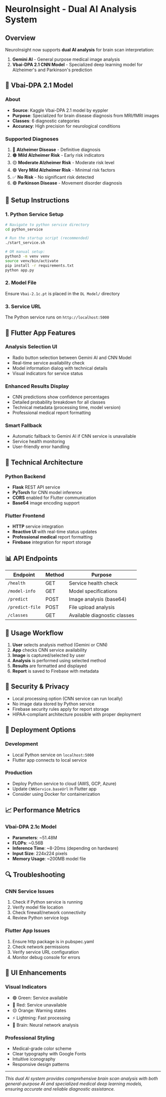 # NeuroInsight - Dual AI Analysis System

## Overview

NeuroInsight now supports **dual AI analysis** for brain scan interpretation:

1. **Gemini AI** - General purpose medical image analysis
2. **Vbai-DPA 2.1 CNN Model** - Specialized deep learning model for Alzheimer's and Parkinson's prediction

## 🧠 Vbai-DPA 2.1 Model

### About
- **Source**: Kaggle Vbai-DPA 2.1 model by eyppler
- **Purpose**: Specialized for brain disease diagnosis from MRI/fMRI images
- **Classes**: 6 diagnostic categories
- **Accuracy**: High precision for neurological conditions

### Supported Diagnoses
1. 🔴 **Alzheimer Disease** - Definitive diagnosis
2. 🟠 **Mild Alzheimer Risk** - Early risk indicators
3. 🟡 **Moderate Alzheimer Risk** - Moderate risk level
4. 🟢 **Very Mild Alzheimer Risk** - Minimal risk factors
5. ✅ **No Risk** - No significant risk detected
6. 🟣 **Parkinson Disease** - Movement disorder diagnosis

## 🚀 Setup Instructions

### 1. Python Service Setup

```bash
# Navigate to python service directory
cd python_service

# Run the startup script (recommended)
./start_service.sh

# OR manual setup:
python3 -m venv venv
source venv/bin/activate
pip install -r requirements.txt
python app.py
```

### 2. Model File
Ensure `Vbai-2.1c.pt` is placed in the `DL Model/` directory

### 3. Service URL
The Python service runs on `http://localhost:5000`

## 📱 Flutter App Features

### Analysis Selection UI
- Radio button selection between Gemini AI and CNN Model
- Real-time service availability check
- Model information dialog with technical details
- Visual indicators for service status

### Enhanced Results Display
- CNN predictions show confidence percentages
- Detailed probability breakdown for all classes
- Technical metadata (processing time, model version)
- Professional medical report formatting

### Smart Fallback
- Automatic fallback to Gemini AI if CNN service is unavailable
- Service health monitoring
- User-friendly error handling

## 🔧 Technical Architecture

### Python Backend
- **Flask** REST API service
- **PyTorch** for CNN model inference
- **CORS** enabled for Flutter communication
- **Base64** image encoding support

### Flutter Frontend
- **HTTP** service integration
- **Reactive UI** with real-time status updates
- **Professional medical** report formatting
- **Firebase** integration for report storage

## 📊 API Endpoints

| Endpoint | Method | Purpose |
|----------|--------|---------|
| `/health` | GET | Service health check |
| `/model-info` | GET | Model specifications |
| `/predict` | POST | Image analysis (base64) |
| `/predict-file` | POST | File upload analysis |
| `/classes` | GET | Available diagnostic classes |

## 🎯 Usage Workflow

1. **User** selects analysis method (Gemini or CNN)
2. **App** checks CNN service availability
3. **Image** is captured/selected by user
4. **Analysis** is performed using selected method
5. **Results** are formatted and displayed
6. **Report** is saved to Firebase with metadata

## 🔐 Security & Privacy

- Local processing option (CNN service can run locally)
- No image data stored by Python service
- Firebase security rules apply for report storage
- HIPAA-compliant architecture possible with proper deployment

## 🚀 Deployment Options

### Development
- Local Python service on `localhost:5000`
- Flutter app connects to local service

### Production
- Deploy Python service to cloud (AWS, GCP, Azure)
- Update `CNNService.baseUrl` in Flutter app
- Consider using Docker for containerization

## 📈 Performance Metrics

### Vbai-DPA 2.1c Model
- **Parameters**: ~51.48M
- **FLOPs**: ~0.56B
- **Inference Time**: ~8-20ms (depending on hardware)
- **Input Size**: 224x224 pixels
- **Memory Usage**: ~200MB model file

## 🔍 Troubleshooting

### CNN Service Issues
1. Check if Python service is running
2. Verify model file location
3. Check firewall/network connectivity
4. Review Python service logs

### Flutter App Issues
1. Ensure http package is in pubspec.yaml
2. Check network permissions
3. Verify service URL configuration
4. Monitor debug console for errors

## 🎨 UI Enhancements

### Visual Indicators
- 🟢 Green: Service available
- 🔴 Red: Service unavailable  
- 🟡 Orange: Warning states
- ⚡ Lightning: Fast processing
- 🧠 Brain: Neural network analysis

### Professional Styling
- Medical-grade color scheme
- Clear typography with Google Fonts
- Intuitive iconography
- Responsive design patterns

---

*This dual AI system provides comprehensive brain scan analysis with both general-purpose AI and specialized medical deep learning models, ensuring accurate and reliable diagnostic assistance.*
